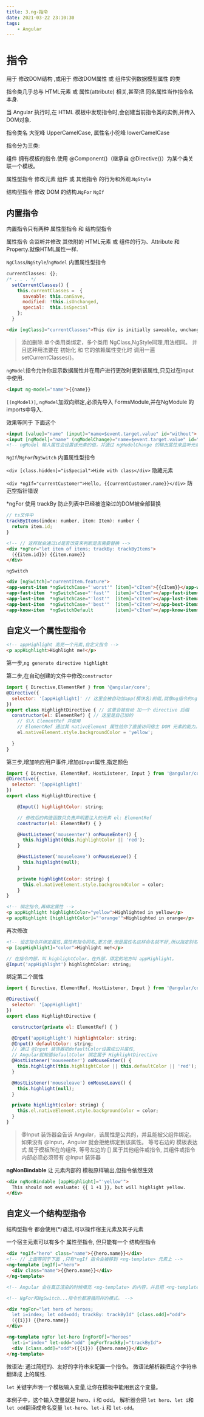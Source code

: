 ```yaml
---
title: 3.ng-指令
date: 2021-03-22 23:10:30
tags: 
    - Angular
---
```


# 指令

用于 修改DOM结构 ,或用于 修改DOM属性 或 组件实例数据模型属性 的类

指令类几乎总与 HTML元素 或 属性(attribute) 相关,甚至把 同名属性当作指令名本身.

当 Angular 执行时,在 HTML 模板中发现指令时,会创建当前指令类的实例,并传入DOM对象. 

指令类名 大驼峰 UpperCamelCase, 属性名小驼峰 lowerCamelCase

指令分为三类:

组件 拥有模板的指令.使用 @Component()（继承自 @Directive()）为某个类关联一个模板。

属性型指令 修改元素 组件 或 其他指令 的行为和外观.`NgStyle`

结构型指令 修改 DOM 的结构.`NgFor` `NgIf`


## 内置指令

内置指令只有两种 属性型指令 和 结构型指令

属性指令 会监听并修改 其依附的 HTML元素 或 组件的行为、Attribute 和 Property.就像HTML属性一样.

`NgClass`/`NgStyle`/`ngModel` 内置属性型指令

```js
currentClasses: {};
/* . . . */
  setCurrentClasses() {
    this.currentClasses =  {
      saveable: this.canSave,
      modified: !this.isUnchanged,
      special:  this.isSpecial
    };
  }
```
```html
<div [ngClass]="currentClasses">This div is initially saveable, unchanged, and special.</div>
```

> 添加删除 单个类用类绑定，多个类用 NgClass,NgStyle同理,用法相同。
> 并且这种用法要在 初始化 和 它的依赖属性变化时 调用一遍 setCurrentClasses()。

`ngModel`指令允许你显示数据属性并在用户进行更改时更新该属性,只见过在input中使用.
```html
<input ng-model="name">{{name}}
```
`[(ngModel)]`, `ngModel`加双向绑定,必须先导入 FormsModule,并在NgModule 的imports中导入.

效果等同于 下面这个
```html
<input [value]="name" (input)="name=$event.target.value" id="without">
<input [ngModel]="name" (ngModelChange)="name=$event.target.value" id="example-change">
<!-- ngModel 输入属性会设置该元素的值，并通过 ngModelChange 的输出属性来监听元素值的变化。 -->
```

`NgIf`/`NgFor`/`NgSwitch` 内置属性型指令

`<div [class.hidden]="isSpecial">Hide with class</div>` 隐藏元素

`<div *ngIf="currentCustomer">Hello, {{currentCustomer.name}}</div>` 防范空指针错误


*ngFor 使用 trackBy 防止列表中已经被渲染过的DOM被全部替换

```js
// ts文件中
trackByItems(index: number, item: Item): number {
  return item.id;
}
```
```html
<!-- // 这样就会通过id是否改变来判断是否需要替换 -->
<div *ngFor="let item of items; trackBy: trackByItems">
  ({{item.id}}) {{item.name}}
</div>
```

`ngSwitch`
```html
<div [ngSwitch]="currentItem.feature">
<app-worst-item *ngSwitchCase="'worst'" [item]="cItem">{{cItem}}</app-worst-item>
<app-fast-item  *ngSwitchCase="'fast'"  [item]="cItem"></app-fast-item>
<app-lost-item  *ngSwitchCase="'lost'"  [item]="cItem"></app-lost-item>
<app-best-item  *ngSwitchCase="'best'"  [item]="cItem"></app-best-item>
<app-know-item  *ngSwitchDefault        [item]="cItem"></app-know-item>
```

## 自定义一个属性型指令

```html
<!-- appHighlight 高亮一个元素,自定义指令 -->
<p appHighlight>Highlight me!</p>
```

第一步,`ng generate directive highlight`

第二步,在自动创建的文件中修改`constructor`
```js
import { Directive,ElementRef } from '@angular/core';
@Directive({
  selector: '[appHighlight]' // 这里会被自动加app(模块名)前缀,就像ng指令的ng前缀
})
export class HighlightDirective { // 这里会被自动 加一个 directive 后缀
  constructor(el: ElementRef) { // 这里是自己加的
    // 引入 ElementRef 并使用
    // ElementRef 通过其 nativeElement 属性给你了直接访问宿主 DOM 元素的能力。
    el.nativeElement.style.backgroundColor = 'yellow';
    
  }
}
```

第三步,增加响应用户事件,增加`@Input`属性,指定颜色
```js
import { Directive, ElementRef, HostListener, Input } from '@angular/core';
@Directive({
  selector: '[appHighlight]'
})
export class HighlightDirective {

    @Input() highlightColor: string;

    // 修改后的构造函数只负责声明要注入的元素 el: ElementRef
    constructor(el: ElementRef) { }

    @HostListener('mouseenter') onMouseEnter() {
      this.highlight(this.highlightColor || 'red');
    }

    @HostListener('mouseleave') onMouseLeave() {
      this.highlight(null);
    }

    private highlight(color: string) {
      this.el.nativeElement.style.backgroundColor = color;
    }
}
```
```html
<!-- 绑定指令,再绑定属性 -->
<p appHighlight highlightColor="yellow">Highlighted in yellow</p>
<p appHighlight [highlightColor]="'orange'">Highlighted in orange</p>
```

再次修改
```html
<!-- 设定指令并绑定属性,属性和指令同名,更方便,但是属性名这样命名就不好,所以指定别名 -->
<p [appHighlight]="color">Highlight me!</p>
```
```js
// 在指令内部，叫 highlightColor，在外部，绑定的地方叫 appHighlight。
@Input('appHighlight') highlightColor: string;
```

绑定第二个属性
```js
import { Directive, ElementRef, HostListener, Input } from '@angular/core';

@Directive({
  selector: '[appHighlight]'
})
export class HighlightDirective {

  constructor(private el: ElementRef) { }

  @Input('appHighlight') highlightColor: string;
  @Input() defaultColor: string;
  // 通过 @Input 装饰器把defaultColor设置成公共属性,
  // Angular就知道defaultColor 绑定属于 HighlightDirective
  @HostListener('mouseenter') onMouseEnter() {
    this.highlight(this.highlightColor || this.defaultColor || 'red');
  }

  @HostListener('mouseleave') onMouseLeave() {
    this.highlight(null);
  }

  private highlight(color: string) {
    this.el.nativeElement.style.backgroundColor = color;
  }
}
```

> @Input 装饰器会告诉 Angular，该属性是公共的，并且能被父组件绑定。如果没有 @Input，Angular 就会拒绝绑定到该属性。
> 等号右边的 模板表达式 属于模板所在的组件, 等号左边的 [] 属于其他组件或指令, 其组件或指令内部必须必须带有 @Input 装饰器

__ngNonBindable__ 让 元素内部的 模板原样输出,但指令依然生效

```html
<div ngNonBindable [appHighlight]="'yellow'">
  This should not evaluate: {{ 1 +1 }}, but will highlight yellow.
</div>
```

## 自定义一个结构型指令

结构型指令 都会使用(*)语法,可以操作宿主元素及其子元素

一个宿主元素可以有多个 属性型指令, 但只能有一个 结构型指令

```html
<div *ngIf="hero" class="name">{{hero.name}}</div>
<!-- // 上面等同于下面 ,只有*ngIf 指令会被移到 <ng-template> 元素上 -->
<ng-template [ngIf]="hero">
  <div class="name">{{hero.name}}</div>
</ng-template>

<!-- Angular 会在真正渲染的时候填充 <ng-template> 的内容，并且把 <ng-template> 替换为一个供诊断用的注释。 -->

<!-- NgFor和NgSwitch...指令也都遵循同样的模式。 -->
```

```html
<div *ngFor="let hero of heroes; 
  let i=index; let odd=odd; trackBy: trackById" [class.odd]="odd">
  ({{i}}) {{hero.name}}
</div>

<ng-template ngFor let-hero [ngForOf]="heroes" 
  let-i="index" let-odd="odd" [ngForTrackBy]="trackById">
  <div [class.odd]="odd">({{i}}) {{hero.name}}</div>
</ng-template>
```

微语法:  通过简短的、友好的字符串来配置一个指令。 微语法解析器把这个字符串翻译成 <ng-template> 上的属性.

`let` 关键字声明一个模板输入变量,让你在模板中能用到这个变量。

本例子中，这个输入变量就是 hero、i 和 odd。 解析器会把 `let hero`、`let i`和`let odd`翻译成命名变量 `let-hero`、`let-i` 和 `let-odd`。